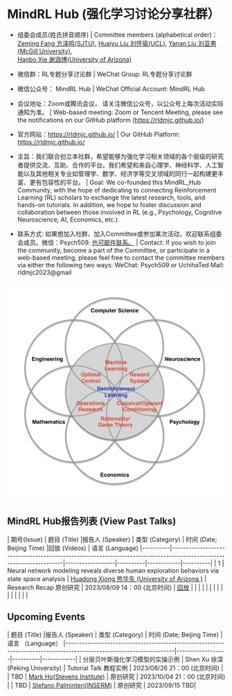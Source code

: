 # MindRL Hub (强化学习讨论分享社群）

* 组委会成员(姓氏拼音顺序)
  | Committee members (alphabetical order)： 
[Zeming Fang 方泽鸣(SJTU)](https://github.com/fangzefunny), 
[Huaiyu Liu 刘怀瑜(UCL)](https://iris.ucl.ac.uk/iris/browse/profile?upi=YLIUW71), 
[Yanan Liu 刘亚男(McGill University)](https://github.com/lynn0503),  
[Hanbo Xie 谢涵博(University of Arizona)](https://github.com/xhb120633)

* 微信群：RL专题分享讨论群 
  | WeChat Group: RL专题分享讨论群

* 微信公众号： MindRL Hub 
  | WeChat Official Account: MindRL Hub

* 会议地址：Zoom或腾讯会议， 请关注微信公众号，以公众号上每次活动实际通知为准。 
  | Web-based meeting: Zoom or Tencent Meeting, please see the notifications on our GitHub platform (https://rldmjc.github.io/)

* 官方网站：https://rldmjc.github.io/ 
  | Our GitHub Platform: https://rldmjc.github.io/

* 主旨：我们联合创立本社群，希望能够为强化学习相关领域的各个层级的研究者提供交流、互助、合作的平台。我们希望和来自心理学、神经科学、人工智能以及其他相关专业如管理学、数学、经济学等交叉领域的同行一起构建更丰富、更有包容性的平台。
  | Goal: We co-founded this MindRL_Hub Community, with the hope of dedicating to connecting Reinforcement Learning (RL) scholars to exchange the latest research, tools, and hands-on tutorials. 
  In addition, we hope to foster discussion and collaboration between those involved in RL (e.g., Psychology, Cognitive Neuroscience, AI, Economics, etc.). 

* 联系方式: 如果想加入社群、加入Committee或参加某次活动，欢迎联系组委会成员。微信：Psych509. [也可邮件联系。](mailto:rldmjc2023@gmail.com)
  | Contact: If you wish to join the community, become a part of the Committee, or participate in a web-based meeting, please feel free to contact the committee members via either the following two ways:
  WeChat: Psych509 or UchihaTed
  Mail: rldmjc2023@gmail

![MindRL Hub](https://github.com/RLDMJC/Journal_Club/blob/main/RL_pic.jpg)


## MindRL Hub报告列表 (View Past Talks)

| 期号(Issue) | 题目 (Title)                                                                                                               |报告人 (Speaker)         | 类型 (Category)     | 时间 (Date; Beijing Time)      |回放 (Videos)      | 语言 (Language)
|----------|---------------------------------------------------------------------------------------------------------------------|------------------|----------|------------|----------|
| 1        | Neural network modeling reveals diverse human exploration behaviors via state space analysis                        | [Huadong Xiong 熊华东 (University of Arizona )](https://sakimarquis.github.io/)  |    Research Recap 原创研究      |     2023/08/09 14：00 (北京时间)      |   [回放](https://www.bilibili.com/video/BV1au4y1R7kh/?spm_id_from=333.999.0.0&vd_source=e9626f9767e6e22ece9d765f34ba01c5)       |
|         |                            |        |          |            |          |
|         |                            |        |          |            |          |



## Upcoming Events

| 题目 (Title)                                                                                                                |报告人 (Speaker)            | 类型 (Category)     | 时间 (Date; Beijing Time)      | 语言 （Language）
|---------------------------------------------------------------------------------------------------------------------|------------------|----------|------------|
| 分层贝叶斯强化学习模型的实操示例                                                                                     | Shen Xu 徐深(Peking University) |    Tutorial Talk 教程实例 |     2023/08/26 21：00 (北京时间)      |
| TBD                                                                                                                  | [Mark Ho(Stevens Institute)](https://codec-lab.github.io/)  |    原创研究      |     2023/10/04 21：00 (北京时间)      |
| TBD                                                           |     [Stefano Palminteri(INSERM)](https://sites.google.com/site/stefanopalminteri/home)   | 原创研究   | 2023/09/15 TBD|

